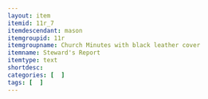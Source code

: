 ```yaml
---
layout: item
itemid: 11r_7
itemdescendant: mason
itemgroupid: 11r
itemgroupname: Church Minutes with black leather cover
itemname: Steward's Report
itemtype: text
shortdesc: 
categories: [  ]
tags: [  ]
---
```







